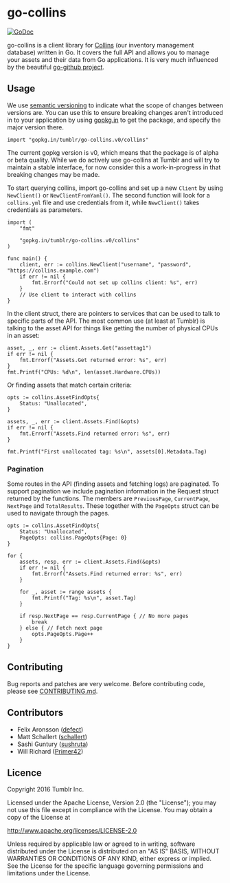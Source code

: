 # go-collins

[![GoDoc](https://godoc.org/github.com/tumblr/go-collins/collins?status.svg)](https://godoc.org/github.com/tumblr/go-collins/collins)

go-collins is a client library for [Collins](http://tumblr.github.io/collins/)
(our inventory management database) written in Go. It covers the full API and
allows you to manage your assets and their data from Go applications. It is
very much influenced by the beautiful [go-github
project](https://github.com/google/go-github).

## Usage

We use [semantic versioning](http://semver.org/) to indicate what the scope of
changes between versions are. You can use this to ensure breaking changes aren't
introduced in to your application by using [gopkg.in](http://labix.org/gopkg.in)
to get the package, and specify the major version there.

```
import "gopkg.in/tumblr/go-collins.v0/collins"
```

The current gopkg version is v0, which means that the package is of alpha or
beta quality. While we do actively use go-collins at Tumblr and will try to
maintain a stable interface, for now consider this a work-in-progress in that
breaking changes may be made.

To start querying collins, import go-collins and set up a new `Client`
by using `NewClient()` or `NewClientFromYaml()`. The second function will look
for a `collins.yml` file and use credentials from it, while `NewClient()` takes
credentials as parameters.

```
import (
	"fmt"

	"gopkg.in/tumblr/go-collins.v0/collins"
)

func main() {
	client, err := collins.NewClient("username", "password", "https://collins.example.com")
	if err != nil {
		fmt.Errorf("Could not set up collins client: %s", err)
	}
	// Use client to interact with collins
}
```

In the client struct, there are pointers to services that can be used to talk
to specific parts of the API. The most common use (at least at Tumblr) is
talking to the asset API for things like getting the number of physical CPUs in
an asset:

```
asset, _, err := client.Assets.Get("assettag1")
if err != nil {
	fmt.Errorf("Assets.Get returned error: %s", err)
}
fmt.Printf("CPUs: %d\n", len(asset.Hardware.CPUs))
```

Or finding assets that match certain criteria:

```
opts := collins.AssetFindOpts{
	Status: "Unallocated",
}

assets, _, err := client.Assets.Find(&opts)
if err != nil {
	fmt.Errorf("Assets.Find returned error: %s", err)
}

fmt.Printf("First unallocated tag: %s\n", assets[0].Metadata.Tag)
```

### Pagination

Some routes in the API (finding assets and fetching logs) are paginated. To
support pagination we include pagination information in the Request struct
returned by the functions. The members are `PreviousPage`, `CurrentPage`,
`NextPage` and `TotalResults`. These together with the `PageOpts` struct can be
used to navigate through the pages.

```
opts := collins.AssetFindOpts{
	Status: "Unallocated",
	PageOpts: collins.PageOpts{Page: 0}
}

for {
	assets, resp, err := client.Assets.Find(&opts)
	if err != nil {
		fmt.Errorf("Assets.Find returned error: %s", err)
	}

	for _, asset := range assets {
		fmt.Printf("Tag: %s\n", asset.Tag)
	}

	if resp.NextPage == resp.CurrentPage { // No more pages
		break
	} else { // Fetch next page
		opts.PageOpts.Page++
	}
}
```

## Contributing

Bug reports and patches are very welcome. Before contributing code, please see
[CONTRIBUTING.md](https://github.com/tumblr/go-collins/blob/master/CONTRIBUTING.md).

## Contributors

* Felix Aronsson ([defect](https://github.com/defect))
* Matt Schallert ([schallert](https://github.com/schallert))
* Sashi Guntury ([sushruta](https://github.com/sushruta))
* Will Richard ([Primer42](https://github.com/Primer42))

## Licence

Copyright 2016 Tumblr Inc.

Licensed under the Apache License, Version 2.0 (the "License"); you may not use
this file except in compliance with the License. You may obtain a copy of the
License at

http://www.apache.org/licenses/LICENSE-2.0

Unless required by applicable law or agreed to in writing, software distributed
under the License is distributed on an "AS IS" BASIS, WITHOUT WARRANTIES OR
CONDITIONS OF ANY KIND, either express or implied. See the License for the
specific language governing permissions and limitations under the License.
